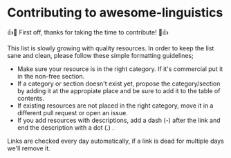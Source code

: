 # Contributing to awesome-linguistics

:+1::tada: First off, thanks for taking the time to contribute! :tada::+1:

This list is slowly growing with quality resources. In order to keep the list sane and clean, please follow these simple formatting guidelines;

- Make sure your resource is in the right category. If it's commercial put it in the non-free section.
- If a category or section doesn't exist yet, propose the category/section by adding it at the appropiate place and be sure to add it to the table of contents.
- If existing resources are not placed in the right category, move it in a different pull request or open an issue.
- If you add resources with descriptions, add a dash (-) after the link and end the description with a dot (.) .

Links are checked every day automatically, if a link is dead for multiple days we'll remove it.
